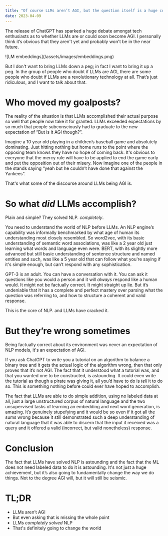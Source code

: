 ```yaml
---
title: "Of course LLMs aren’t AGI, but the question itself is a huge compliment"
date: 2023-04-09
---
```


<p>The release of ChatGPT has sparked a huge debate amongst tech enthusiasts as to whether LLMs are or could soon become AGI. I personally think it’s obvious that they aren't yet and probably won't be in the near future.</p>
![LM embeddings](/assets/images/embeddings.png)
<p>But I don't want to bring LLMs down a peg; in fact I want to bring it up a peg. In the group of people who doubt if LLMs are AGI, there are some people who doubt if LLMs are a revolutionary technology at all. That’s just ridiculous, and I want to talk about that.</p>
<h1>Who moved my goalposts?</h1>
<p>The reality of the situation is that LLMs accomplished their actual purpose so well that people now take it for granted. LLMs exceeded expectations by so much that people subconsciously had to graduate to the new expectation of “But is it AGI though?”.</p>
<p>Imagine a 10 year old playing in a children’s baseball game and absolutely dominating. Just hitting nothing but home runs to the point where the opposing team knows they have no hope of coming back. It's obvious to everyone that the mercy rule will have to be applied to end the game early and put the opposition out of their misery. Now imagine one of the people in the stands saying “yeah but he couldn’t have done that against the Yankees”. </p>
<p>That's what some of the discourse around LLMs being AGI is.</p>
<h1>So what <i>did</i> LLMs accomplish?</h1>
<p>Plain and simple? They solved NLP. <i>completely</i>.</p>
<p>You need to understand the world of NLP before LLMs. An NLP engine’s capability was informally benchmarked by what age of human its understanding most closely resembled. So word2vec, with its basic understanding of semantic word associations, was like a 2 year old just learning what words and language even were. BERT, with its slightly more advanced but still basic understanding of sentence structure and named entities and such, was like a 5 year old that can follow what you're saying if it's simple enough, but can’t respond with any sophistication.</p>
<p>GPT-3 is an adult. You can have a conversation with it. You can ask it questions like you would a person and it will <i>always</i> respond like a human would. It might not be factually correct. It might straight up lie. But it’s undeniable that it has a complete and perfect mastery over parsing what the question was referring to, and how to structure a coherent and valid response. </p>
<p>This is the core of NLP. and LLMs have cracked it. </p>
<h1>But they’re wrong sometimes</h1>
<p>Being factually correct about its environment was never an expectation of NLP models, it's an expectation of AGI. </p>
<p>If you ask ChatGPT to write you a tutorial on an algorithm to balance a binary tree and it gets the actual logic of the algorithm wrong, then that only proves that it’s not AGI. The fact that it understood what a tutorial was, and that you wanted one to be constructed, is astounding. It could even write the tutorial as though a pirate was giving it, all you’d have to do is <i>tell</i> it to do so. This is something nothing before could ever have hoped to accomplish.</p>
<p>The fact that LLMs are able to do simple addition, using no labeled data at all, just a large unstructured corpus of natural language and the two unsupervised tasks of learning an embedding and next word generation, is amazing. It’s genuinely stupefying and it would be so even if it got all the sums wrong because it still demonstrated such a deep understanding of natural language that it was able to discern that the input it received was a query and it offered a valid (incorrect, but valid nonetheless) response.</p>
<h1>Conclusion</h1>
<p>The fact that LLMs have solved NLP is astounding and the fact that the ML does not need labeled data to do it is astounding. It's not just a huge achievement, but it’s also going to fundamentally change the way we do things. Not to the degree AGI will, but it will still be seismic.</p>
<h1>TL;DR</h1>
<ul><li>LLMs aren’t AGI</li>
<li>But even asking that is missing the whole point</li>
<li>LLMs <i>completely solved</i> NLP</li>
<li>That's definitely going to change the world</li></ul>

